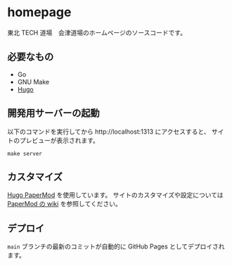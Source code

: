# homepage

東北 TECH 道場　会津道場のホームページのソースコードです。

## 必要なもの

- Go
- GNU Make
- [Hugo](https://gohugo.io/)

## 開発用サーバーの起動

以下のコマンドを実行してから http://localhost:1313 にアクセスすると、
サイトのプレビューが表示されます。

```
make server
```

## カスタマイズ

[Hugo PaperMod](https://github.com/adityatelange/hugo-PaperMod) を使用しています。
サイトのカスタマイズや設定については [PaperMod の wiki](https://github.com/adityatelange/hugo-PaperMod/wiki) を参照してください。

## デプロイ

`main` ブランチの最新のコミットが自動的に GitHub Pages としてデプロイされます。
